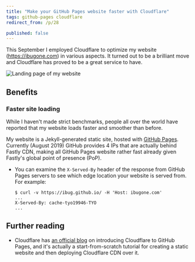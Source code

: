 ```yaml
---
title: "Make your GitHub Pages website faster with Cloudflare"
tags: github-pages cloudflare
redirect_from: /p/28

published: false
---
```


This September I employed Cloudflare to optimize my website (<https://ibugone.com>) in various aspects. It turned out to be a brilliant move and Cloudflare has proved to be a great service to have.

![Landing page of my website](/image/homepage.jpg)

## Benefits

### Faster site loading

While I haven't made strict benchmarks, people all over the world have reported that my website loads faster and smoother than before.

My website is a Jekyll-generated static site, hosted with [GitHub Pages](https://pages.github.com/). Currently (August 2019) GitHub provides 4 IPs that are actually behind Fastly CDN, making all GitHub Pages website rather fast already given Fastly's global point of presence (PoP).

- You can examine the `X-Served-By` header of the response from GitHub Pages servers to see which edge location your website is served from. For example:

  ```shell
  $ curl -v https://ibug.github.io/ -H 'Host: ibugone.com'
  ...
  X-Served-By: cache-tyo19946-TYO
  ...
  ```

## Further reading

- Cloudflare has [an official blog](https://blog.cloudflare.com/secure-and-fast-github-pages-with-cloudflare/) on introducing Cloudflare to GitHub Pages, and it's actually a start-from-scratch tutorial for creating a static website and then deploying Cloudflare CDN over it.
